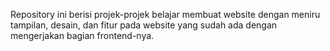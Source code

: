 Repository ini berisi projek-projek belajar membuat website dengan meniru tampilan, desain, dan fitur pada website yang sudah ada dengan mengerjakan bagian frontend-nya.
